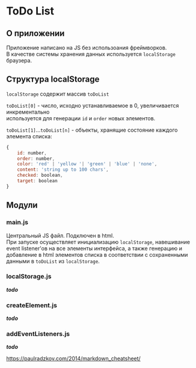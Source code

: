 # ToDo List

## О приложении

Приложение написано на JS без использоания фреймворков.  
В качестве системы хранения данных используется `localStorage` браузера.

## Структура localStorage

`localStorage` содержит массив `toDoList`

`toDoList[0]` - число, исходно устанавливаемое в 0, увеличивается инкрементально  
 используется для генерации `id` и `order` новых элементов.

`toDoList[1]`...`toDoList[n]` - объекты, хранящие состояние каждого элемента списка:  
```JavaScript
{
    id: number,
    order: number,
    color: 'red' | 'yellow '| 'green' | 'blue' | 'none',
    content: 'string up to 100 chars',
    checked: boolean,
    target: boolean
}
```

## Модули

### main.js

Центральный JS файл. Подключен в html.  
При запуске осуществляет инициализацию `localStorage`, навешивание event listener'ов на все элементы интерфейса, а также генерацию и добавление в html элементов списка в соответствии с сохраненными данными в `toDoList` из `localStorage`.

### localStorage.js

***todo***

### createElement.js

***todo***

### addEventListeners.js

***todo***

https://paulradzkov.com/2014/markdown_cheatsheet/